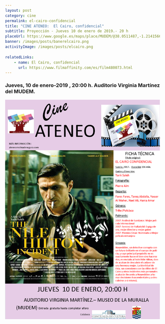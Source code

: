 ```yaml
---
layout: post
category: cine
permalink: el-cairo-confidencial
title: "CINE ATENEO:  El Cairo, confidencial"
subtitle: Proyección - Jueves 10 de enero de 2019.- 20 h
placeUrl: https://www.google.es/maps/place/MUDEM/@38.0511487,-1.2141566,15z/data=!4m5!3m4!1s0x0:0xde6031502e1b4fbc!8m2!3d38.0511487!4d-1.2141566
banner: /images/posts/banerelcairo.png
activityImage: /images/posts/elcairo.png

relatedLinks: 
    - name: El Cairo, confidencial
      url: https://www.filmaffinity.com/es/film480073.html
---
```


### Jueves, 10 de enero-2019 , 20:00 h. Auditorio Virginia Martínez del MUDEM.


![cartel](/images/posts/elcairo.png)

